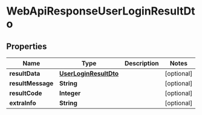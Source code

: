 # WebApiResponseUserLoginResultDto

## Properties
Name | Type | Description | Notes
------------ | ------------- | ------------- | -------------
**resultData** | [**UserLoginResultDto**](UserLoginResultDto.md) |  |  [optional]
**resultMessage** | **String** |  |  [optional]
**resultCode** | **Integer** |  |  [optional]
**extraInfo** | **String** |  |  [optional]
